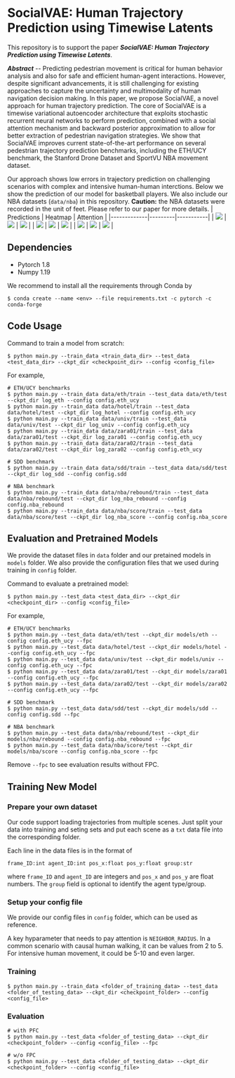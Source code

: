 # SocialVAE: Human Trajectory Prediction using Timewise Latents

This repository is to support the paper _**SocialVAE: Human Trajectory Prediction using Timewise Latents**_.


_**Abstract**_ -- Predicting pedestrian movement is critical for human behavior analysis and also for safe and efficient human-agent interactions. 
However, despite significant advancements, it is still challenging for existing approaches to capture the uncertainty and multimodality of human navigation decision making. 
In this paper, we propose SocialVAE, a novel approach for human trajectory prediction. The core of SocialVAE is a timewise variational autoencoder architecture that exploits stochastic recurrent neural networks to perform prediction,
combined with a social attention mechanism and backward posterior approximation to allow for better extraction of pedestrian navigation strategies.
We show that SocialVAE improves current state-of-the-art performance on several pedestrian trajectory prediction benchmarks,
including the ETH/UCY benchmark, the Stanford Drone Dataset and SportVU NBA movement dataset.

Our approach shows low errors in trajectory prediction on challenging scenarios with complex and intensive human-human interctions. Below we show the prediction of our model for basketball players. We also include our NBA datasets (`data/nba`) in this repository. **Caution:** the NBA datasets were recorded in the unit of feet. Please refer to our paper for more details.
| Predictions | Heatmap | Attention |
|-------------|---------|-----------|
| ![](gallery/scenario_nba_1.png) | ![](gallery/scenario_nba_1_heatmap.png) | ![](gallery/scenario_nba_1_att.png) |
| ![](gallery/scenario_nba_2.png) | ![](gallery/scenario_nba_2_heatmap.png) | ![](gallery/scenario_nba_2_att.png) |
| ![](gallery/scenario_nba_3.png) | ![](gallery/scenario_nba_3_heatmap.png) | ![](gallery/scenario_nba_3_att.png) |

## Dependencies

- Pytorch 1.8
- Numpy 1.19

We recommend to install all the requirements through Conda by

    $ conda create --name <env> --file requirements.txt -c pytorch -c conda-forge

## Code Usage

Command to train a model from scratch:

    $ python main.py --train_data <train_data_dir> --test_data <test_data_dir> --ckpt_dir <checkpoint_dir> --config <config_file>

For example,

    # ETH/UCY benchmarks
    $ python main.py --train_data data/eth/train --test_data data/eth/test --ckpt_dir log_eth --config config.eth_ucy
    $ python main.py --train_data data/hotel/train --test_data data/hotel/test --ckpt_dir log_hotel --config config.eth_ucy
    $ python main.py --train_data data/univ/train --test_data data/univ/test --ckpt_dir log_univ --config config.eth_ucy
    $ python main.py --train_data data/zara01/train --test_data data/zara01/test --ckpt_dir log_zara01 --config config.eth_ucy
    $ python main.py --train_data data/zara02/train --test_data data/zara02/test --ckpt_dir log_zara02 --config config.eth_ucy

    # SDD benchmark
    $ python main.py --train_data data/sdd/train --test_data data/sdd/test --ckpt_dir log_sdd --config config.sdd

    # NBA benchmark
    $ python main.py --train_data data/nba/rebound/train --test_data data/nba/rebound/test --ckpt_dir log_nba_rebound --config config.nba_rebound
    $ python main.py --train_data data/nba/score/train --test_data data/nba/score/test --ckpt_dir log_nba_score --config config.nba_score

## Evaluation and Pretrained Models

We provide the dataset files in `data` folder and our pretained models in `models` folder. We also provide the configuration files that we used during training in `config` folder. 

Command to evaluate a pretrained model:

    $ python main.py --test_data <test_data_dir> --ckpt_dir <checkpoint_dir> --config <config_file>

For example,

    # ETH/UCY benchmarks
    $ python main.py --test_data data/eth/test --ckpt_dir models/eth --config config.eth_ucy --fpc
    $ python main.py --test_data data/hotel/test --ckpt_dir models/hotel --config config.eth_ucy --fpc
    $ python main.py --test_data data/univ/test --ckpt_dir models/univ --config config.eth_ucy --fpc
    $ python main.py --test_data data/zara01/test --ckpt_dir models/zara01 --config config.eth_ucy --fpc
    $ python main.py --test_data data/zara02/test --ckpt_dir models/zara02 --config config.eth_ucy --fpc

    # SDD benchmark
    $ python main.py --test_data data/sdd/test --ckpt_dir models/sdd --config config.sdd --fpc

    # NBA benchmark
    $ python main.py --test_data data/nba/rebound/test --ckpt_dir models/nba/rebound --config config.nba_rebound --fpc
    $ python main.py --test_data data/nba/score/test --ckpt_dir models/nba/score --config config.nba_score --fpc

Remove `--fpc` to see evaluation results without FPC.

## Training New Model

### Prepare your own dataset

Our code support loading trajectories from multiple scenes. Just split your data into training and seting sets and put each scene as a `txt` data file into the corresponding folder.

Each line in the data files is in the format of

    frame_ID:int agent_ID:int pos_x:float pos_y:float group:str

where `frame_ID` and `agent_ID` are integers and `pos_x` and `pos_y` are float numbers. The `group` field is optional to identify the agent type/group.

### Setup your config file

We provide our config files in `config` folder, which can be used as reference.

A key hyparameter that needs to pay attention is `NEIGHBOR_RADIUS`. In a common scenario with causal human walking, it can be values from 2 to 5. For intensive human movement, it could be 5-10 and even larger.

### Training

    $ python main.py --train_data <folder_of_training_data> --test_data <folder_of_testing_data> --ckpt_dir <checkpoint_folder> --config <config_file>

### Evaluation

    # with PFC
    $ python main.py --test_data <folder_of_testing_data> --ckpt_dir <checkpoint_folder> --config <config_file> --fpc

    # w/o FPC
    $ python main.py --test_data <folder_of_testing_data> --ckpt_dir <checkpoint_folder> --config <config_file>
    